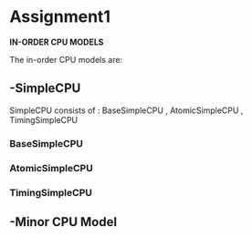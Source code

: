 # Assignment1


**IN-ORDER CPU MODELS**

The in-order CPU models are:

## -SimpleCPU

SimpleCPU consists of : BaseSimpleCPU , AtomicSimpleCPU , TimingSimpleCPU

### BaseSimpleCPU


### AtomicSimpleCPU



### TimingSimpleCPU







## -Minor CPU Model
